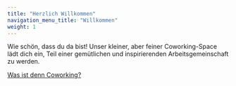 ```yaml
---
title: "Herzlich Willkommen"
navigation_menu_title: "Willkommen"
weight: 1
---
```


Wie schön, dass du da bist! Unser kleiner, aber feiner Coworking-Space lädt dich ein, Teil einer gemütlichen und inspirierenden Arbeitsgemeinschaft zu werden.  

[Was ist denn Coworking?](/wissenswertes/mehr-als-nur-ein-arbeitsplatz/ "Was ist denn Coworking?")